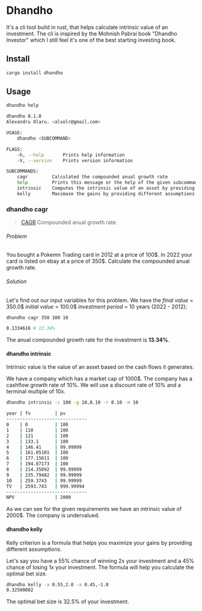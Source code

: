 # Dhandho

It's a cli tool build in rust, that helps calculate intrinsic value of an investment.
The cli is inspired by the Mohnish Pabrai book "Dhandho Investor" which I still feel it's one of the best starting investing book.

## Install

```bash
cargo install dhandho
```

## Usage

```bash
dhandho help

dhandho 0.1.0
Alexandru Olaru. <alxolr@gmail.com>

USAGE:
    dhandho <SUBCOMMAND>

FLAGS:
    -h, --help       Prints help information
    -V, --version    Prints version information

SUBCOMMANDS:
    cagr         Calculated the compounded anual growth rate
    help         Prints this message or the help of the given subcommand(s)
    intrinsic    Computes the intrinsic value of an asset by providing different parameters
    kelly        Maximaze the gains by providing different assumptions. Ex: -a 0.8,21.0
```

### dhandho cagr

> [CAGR](https://www.investopedia.com/terms/c/cagr.asp) Compounded anual growth rate.

###### Problem

You bought a Pokemn Trading card in 2012 at a price of 100\$. In 2022 your card is listed on ebay at a price of 350$.
Calculate the compounded anual growth rate.

###### Solution

Let's find out our input variables for this problem. We have the
_final value_ = 350.0\$
_initial value_ = 100.0\$
_investment period_ = 10 years (2022 - 2012);

```bash
dhandho cagr 350 100 10

0.1334616 # 13.34% 
```

The anual compounded growth rate for the investment is **13.34%**.

#### dhandho intrinsic

Intrinsic value is the value of an asset based on the cash flows it generates.

We have a company which has a market cap of 1000\$. The company has a cashflow growth rate of 10%. We will use a discount rate of 10% and a terminal multiple of 10x.

```bash
dhandho intrinsic -c 100 -g 10,0.10 -r 0.10 -m 10

year | fv         | pv        
------------------------------
0    | 0          | 100       
1    | 110        | 100       
2    | 121        | 100       
3    | 133.1      | 100       
4    | 146.41     | 99.99999  
5    | 161.05101  | 100       
6    | 177.15611  | 100       
7    | 194.87173  | 100       
8    | 214.35892  | 99.99999  
9    | 235.79482  | 99.99999  
10   | 259.3743   | 99.99999  
TV   | 2593.743   | 999.99994 
------------------------------
NPV               | 2000     

```

As we can see for the given requirements we have an intrinsic value of 2000\$. The company is undervalued.

#### dhandho kelly

Kelly criterion is a formula that helps you maximize your gains by providing different assumptions.

Let's say you have a 55% chance of winning 2x your investment and a 45% chance of losing 1x your investment.
The formula will help you calculate the optimal bet size.

```bash
dhandho kelly -a 0.55,2.0 -a 0.45,-1.0
0.32500002
```

The optimal bet size is 32.5% of your investment.




